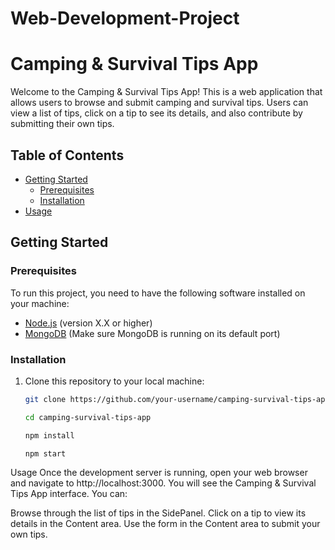 # Web-Development-Project

# Camping & Survival Tips App

Welcome to the Camping & Survival Tips App! This is a web application that allows users to browse and submit camping and survival tips. Users can view a list of tips, click on a tip to see its details, and also contribute by submitting their own tips.

## Table of Contents

- [Getting Started](#getting-started)
  - [Prerequisites](#prerequisites)
  - [Installation](#installation)
- [Usage](#usage)

## Getting Started

### Prerequisites

To run this project, you need to have the following software installed on your machine:

- [Node.js](https://nodejs.org/) (version X.X or higher)
- [MongoDB](https://www.mongodb.com/) (Make sure MongoDB is running on its default port)

### Installation

1. Clone this repository to your local machine:

   ```bash
   git clone https://github.com/your-username/camping-survival-tips-app.git

   cd camping-survival-tips-app

   npm install

   npm start


Usage
Once the development server is running, open your web browser and navigate to http://localhost:3000. You will see the Camping & Survival Tips App interface. You can:

Browse through the list of tips in the SidePanel.
Click on a tip to view its details in the Content area.
Use the form in the Content area to submit your own tips.

